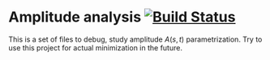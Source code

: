 # Amplitude analysis [![Build Status](https://travis-ci.com/kqf/amplitude-studies.svg?branch=master)](https://travis-ci.com/kqf/amplitude-studies)
This is a set of files to debug, study amplitude $A(s, t)$ parametrization.
Try to use this project for actual minimization in the future.
